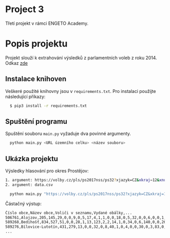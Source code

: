 
# Project 3

Třetí projekt v rámci ENGETO Academy.

# Popis projektu

Projekt slouží k extrahování výsledků z parlamentních voleb z roku 2014. Odkaz [zde](https://volby.cz/pls/ps2017nss/ps3?xjazyk=CZ)




## Instalace knihoven

Veškeré použité knihovny jsou v 
```requirements.txt```. Pro instalaci použijte následující příkazy:

```bash
  $ pip3 install -r requirements.txt
```
    
## Spuštění programu

Spuštění souboru ```main.py``` vyžaduje dva povinné argumenty.
```bash
  python main.py <URL územního celku> <název souboru>
```




## Ukázka projektu

Výsledky hlasování pro okres Prostějov:
```bash
1. argument: https://volby.cz/pls/ps2017nss/ps32?xjazyk=CZ&xkraj=12&xnumnuts=7103
2. argument: data.csv
```
```bash
  python main.py "https://volby.cz/pls/ps2017nss/ps32?xjazyk=CZ&xkraj=12&xnumnuts=7103" "data.csv"
```
Částačný výstup:

```bash
Číslo obce,Název obce,Voliči v seznamu,Vydané obálky,...
506761,Alojzov,205,145,29,0,0,9,0,5,17,4,1,1,0,0,18,0,5,32,0,0,6,0,0,1,1,15,0
589268,Bedihošť,834,527,51,0,0,28,1,13,123,2,2,14,1,0,34,0,6,140,0,0,26,0,0,0,0,82,1
589276,Bílovice-Lutotín,431,279,13,0,0,32,0,8,40,1,0,4,0,0,30,0,3,83,0,0,22,0,0,0,1,38,0
...
```
